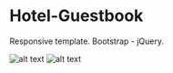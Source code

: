 # Hotel-Guestbook
Responsive template. Bootstrap - jQuery.

![alt text](https://res.cloudinary.com/dkp2goy1i/image/upload/v1638129409/image-1_gqmobw.jpg)
![alt text](https://res.cloudinary.com/dkp2goy1i/image/upload/v1638129408/image-2_yebk8a.jpg)
